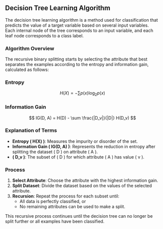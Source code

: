 
## Decision Tree Learning Algorithm

The decision tree learning algorithm is a method used for classification that predicts the value of a target variable based on several input variables. Each internal node of the tree corresponds to an input variable, and each leaf node corresponds to a class label.

### Algorithm Overview
The recursive binary splitting starts by selecting the attribute that best separates the examples according to the entropy and information gain, calculated as follows:

### Entropy
$$
H(X) = -\sum p(x) \log_2 p(x)
$$

### Information Gain
$$
IG(D, A) = H(D) - \sum \frac{|D_v|}{|D|} H(D_v)
$$

### Explanation of Terms
- **Entropy \( H(X) \)**: Measures the impurity or disorder of the set.
- **Information Gain \( IG(D, A) \)**: Represents the reduction in entropy after splitting the dataset \( D \) on attribute \( A \).
- **\( D_v \)**: The subset of \( D \) for which attribute \( A \) has value \( v \).

### Process
1. **Select Attribute**: Choose the attribute with the highest information gain.
2. **Split Dataset**: Divide the dataset based on the values of the selected attribute.
3. **Recursion**: Repeat the process for each subset until:
   - All data is perfectly classified, or
   - No remaining attributes can be used to make a split.

This recursive process continues until the decision tree can no longer be split further or all examples have been classified.

